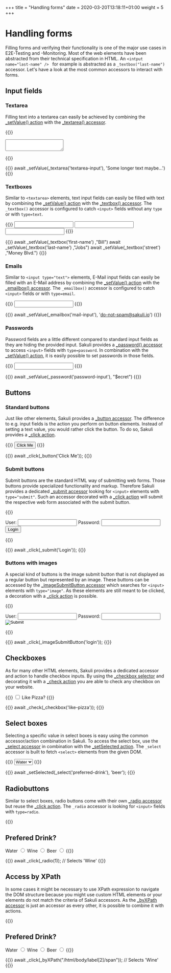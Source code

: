 +++
title = "Handling forms"
date =  2020-03-20T13:18:11+01:00
weight = 5
+++

# Handling forms
Filling forms and verifying their functionality is one of the major use cases in E2E-Testing and -Monitoring. Most of the web elements have been abstracted from their technical specification in HTML. An `<intput name="last-name" /> ` for example is abstracted as a `_textbox("last-name")` accessor. Let's have a look at the most common accessors to interact with forms.

## Input fields

### Textarea
Filling text into a textarea can easily be achieved by combining the [_setValue() action](https://sakuli.io/apidoc/sakuli-legacy/interfaces/actionapi.html#_setvalue) with the [_textarea() accessor](https://sakuli.io/apidoc/sakuli-legacy/interfaces/accessorapi.html#_textarea).

{{<highlight html>}}
<textarea name="textarea-input" ></textarea>
{{</highlight>}}

{{<highlight javascript>}}
await _setValue(_textarea('textarea-input'), 'Some longer text maybe...')
{{</highlight>}}

### Textboxes
Similar to `<textarea>` elements, text input fields can easily be filled with text by combining the [_setValue() action](https://sakuli.io/apidoc/sakuli-legacy/interfaces/actionapi.html#_setvalue) with the [_textbox() accessor](https://sakuli.io/apidoc/sakuli-legacy/interfaces/accessorapi.html#_textbox). The `_textbox()` accessor is configured to catch `<input>` fields without any `type` or with `type=text`. 

{{<highlight html>}}
<input type="text" name="first-name" />
<input name="last-name" />
<input id="Street" />
{{</highlight>}}

{{<highlight javascript>}}
await _setValue(_textbox('first-name') ,"Bill")
await _setValue(_textbox('last-name') ,"Jobs")
await _setValue(_textbox('street') ,"Money Blvd.")
{{</highlight>}}


### Emails
Similar to `<input type="text">` elements, E-Mail input fields can easily be filled with an E-Mail address by combining the [_setValue() action](https://sakuli.io/apidoc/sakuli-legacy/interfaces/actionapi.html#_setvalue) with the [_emailbox() accessor](https://sakuli.io/apidoc/sakuli-legacy/interfaces/accessorapi.html#_emailbox). The `_emailbox()` accessor is configured to catch `<input>` fields or with `type=email`. 

{{<highlight html>}}
<input type="email" name="mail-input" />
{{</highlight>}}

{{<highlight javascript>}}
await _setValue(_emailbox('mail-input'), 'do-not-spam@sakuli.io')
{{</highlight>}}


### Passwords
Password fields are a little different compared to standard input fields as they are hiding the provided input. Sakuli provides a [_password() accessor](https://sakuli.io/apidoc/sakuli-legacy/interfaces/accessorapi.html#_password) to access `<input>` fields with `type=password`. In combination with the [_setValue() action](https://sakuli.io/apidoc/sakuli-legacy/interfaces/actionapi.html#_setvalue), it is easily possible to set passwords in those fields.

{{<highlight html>}}
<input type="password" name="password-input" />
{{</highlight>}}

{{<highlight javascript>}}
await _setValue(_password('password-input'), "$ecret")
{{</highlight>}}

## Buttons
### Standard buttons
Just like other elements, Sakuli provides a [_button accessor](https://sakuli.io/apidoc/sakuli-legacy/interfaces/accessorapi.html#_button). The difference to e.g. input fields is the action you perform on button elements. Instead of setting a text value, you would rather click the button. To do so, Sakuli provides a [_click action](https://sakuli.io/apidoc/sakuli-legacy/interfaces/actionapi.html#_click).

{{<highlight html>}}
<button>Click Me</button>
{{</highlight>}}

{{<highlight javascript>}}
await _click(_button('Click Me'));
{{</highlight>}} 

### Submit buttons
Submit buttons are the standard HTML way of submitting web forms. Those buttons provide specialized functionality and markup. Therefore Sakuli provides a dedicated [_submit accessor](https://sakuli.io/apidoc/sakuli-legacy/interfaces/accessorapi.html#_submit) looking for `<input>` elements with `type="submit"`. Such an accessor decorated with a [_click action](https://sakuli.io/apidoc/sakuli-legacy/interfaces/actionapi.html#_click) will submit the respective web form associated with the submit button.

{{<highlight html>}}
<form>
    <label>User: <input type="text" name="username" /></label>
    <label>Password: <input type="password" name="password" /></label>
    <button type="submit">Login</button>
</form>
{{</highlight>}}

{{<highlight javascript>}}
await _click(_submit('Login'));
{{</highlight>}} 

### Buttons with images
A special kind of buttons is the image submit button that is not displayed as a regular button but represented by an image. These buttons can be accessed by the [_imageSubmitButton accessor](https://sakuli.io/apidoc/sakuli-legacy/interfaces/accessorapi.html#_imagesubmitbutton) which searches for `<input>` elements with `type="image"`. As these elements are still meant to be clicked, a decoration with a [_click action](https://sakuli.io/apidoc/sakuli-legacy/interfaces/actionapi.html#_click) is possible.

{{<highlight html>}}
<form>
    <label>User: <input type="text" name="username" /></label>
    <label>Password: <input type="password" name="password" /></label>
    <input type="image" src="cool-button.png" name="login" />
</form>
{{</highlight>}}

{{<highlight javascript>}}
await _click(_imageSubmitButton('login'));
{{</highlight>}} 

## Checkboxes
As for many other HTML elements, Sakuli provides a dedicated accessor and action to handle checkbox inputs. By using the [_checkbox selector](https://sakuli.io/apidoc/sakuli-legacy/interfaces/accessorapi.html#_checkbox) and decorating it with a [_check action](https://sakuli.io/apidoc/sakuli-legacy/interfaces/actionapi.html#_check) you are able to check any checkbox on your website.

{{<highlight html>}}
<label>
    <input type="checkbox" name="like-pizza">
    <span>Like Pizza?</span>
</label>
{{</highlight>}}

{{<highlight javascript>}}
await _check(_checkbox('like-pizza'));
{{</highlight>}} 

## Select boxes
Selecting a specific value in select boxes is easy using the common accessor/action combination in Sakuli. To access the select box, use the [_select accessor](https://sakuli.io/apidoc/sakuli-legacy/interfaces/accessorapi.html#_select) in combination with the [_setSelected action](https://sakuli.io/apidoc/sakuli-legacy/interfaces/actionapi.html#_setselected). The `_select` accessor is built to fetch `<select>` elements from the given DOM.  

{{<highlight html>}}
<select name="preferred-drink">
    <option value="water">Water</option>
    <option value="wine">Wine</option>
    <option value="beer">Beer</option>
</select>
{{</highlight>}}

{{<highlight javascript>}}
await _setSelected(_select('preferred-drink'), 'beer');
{{</highlight>}} 


## Radiobuttons
Similar to select boxes, radio buttons come with their own [_radio accessor](https://sakuli.io/apidoc/sakuli-legacy/interfaces/accessorapi.html#_radio) but reuse the [_click action](https://sakuli.io/apidoc/sakuli-legacy/interfaces/actionapi.html#_click). The `_radio` accessor is looking for `<input>` fields with `type=radio`.

{{<highlight html>}}
<h2>Prefered Drink?</h2>
<label>
    <span>Water</span>
    <input type="radio" name="drink" value="water" />
</label>
<label>
    <span>Wine</span>
    <input type="radio" name="drink" value="wine" />
</label>
<label>
    <span>Beer</span>
    <input type="radio" name="drink" value="beer" />
</label>  
{{</highlight>}}

{{<highlight javascript>}}
await _click(_radio(1)); // Selects 'Wine'
{{</highlight>}} 

## Access by XPath
In some cases it might be necessary to use XPath expression to navigate the DOM structure because you might use custom HTML elements or your elements do not match the criteria of Sakuli accessors. As the [_byXPath accessor](https://sakuli.io/apidoc/sakuli-legacy/interfaces/accessorapi.html#_byxpath) is just an accessor as every other, it is possible to combine it with actions.

{{<highlight html>}}
<h2>Prefered Drink?</h2>
<label>
    <span>Water</span>
    <input type="radio" name="drink" value="water" />
</label>
<label>
    <span>Wine</span>
    <input type="radio" name="drink" value="wine" />
</label>
<label>
    <span>Beer</span>
    <input type="radio" name="drink" value="beer" />
</label>  
{{</highlight>}}

{{<highlight javascript>}}
await _click(_byXPath("/html/body/label[2]/span")); // Selects 'Wine'
{{</highlight>}}  
